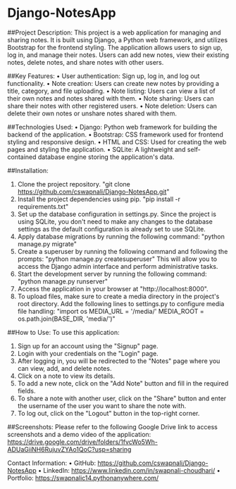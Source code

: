 # Django-NotesApp
##Project Description:
This project is a web application for managing and sharing notes. It is built using Django, a Python web framework, and utilizes Bootstrap for the frontend styling. The application allows users to sign up, log in, and manage their notes. Users can add new notes, view their existing notes, delete notes, and share notes with other users.

##Key Features:
•	User authentication: Sign up, log in, and log out functionality.
•	Note creation: Users can create new notes by providing a title, category, and file uploading.
•	Note listing: Users can view a list of their own notes and notes shared with them.
•	Note sharing: Users can share their notes with other registered users.
•	Note deletion: Users can delete their own notes or unshare notes shared with them.

##Technologies Used:
•	Django: Python web framework for building the backend of the application.
•	Bootstrap: CSS framework used for frontend styling and responsive design.
•	HTML and CSS: Used for creating the web pages and styling the application.
•	SQLite: A lightweight and self-contained database engine storing the application's data.

##Installation:
1.	Clone the project repository.
"git clone https://github.com/cswapnali/Django-NotesApp.git"
2.	Install the project dependencies using pip.
"pip install -r requirements.txt"
3.	Set up the database configuration in settings.py. Since the project is using SQLite, you don't need to make any changes to the database settings as the default configuration is already set to use SQLite.
4.	Apply database migrations by running the following command:
"python manage.py migrate"
5.	Create a superuser by running the following command and following the prompts:
"python manage.py createsuperuser"
This will allow you to access the Django admin interface and perform administrative tasks.
6.	Start the development server by running the following command:
"python manage.py runserver"
7.	Access the application in your browser at "http://localhost:8000".
8.	To upload files, make sure to create a media directory in the project's root directory.
Add the following lines to settings.py to configure media file handling:
"import os
MEDIA_URL = '/media/'
MEDIA_ROOT = os.path.join(BASE_DIR, 'media/')"

##How to Use:
To use this application:
1.	Sign up for an account using the "Signup" page.
2.	Login with your credentials on the "Login" page.
3.	After logging in, you will be redirected to the "Notes" page where you can view, add, and delete notes.
4.	Click on a note to view its details.
5.	To add a new note, click on the "Add Note" button and fill in the required fields.
6.	To share a note with another user, click on the "Share" button and enter the username of the user you want to share the note with.
7.	To log out, click on the "Logout" button in the top-right corner.

##Screenshots: 
Please refer to the following Google Drive link to access screenshots and a demo video of the application: 
https://drive.google.com/drive/folders/1fvcWo5Wh-ADUaGiiNH6RujuvZYAo1QoC?usp=sharing

Contact Information:
•	GitHub: https://github.com/cswapnali/Django-NotesApp
•	LinkedIn: https://www.linkedin.com/in/swapnali-choudhari/
•	Portfolio: https://swapnalic14.pythonanywhere.com/

